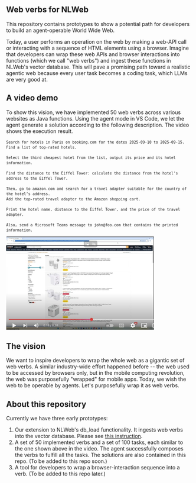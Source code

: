 ## Web verbs for NLWeb 

This repository contains prototypes to show a potential path for developers to build an agent-operable World Wide Web.

Today, a user performs an operation on the web by making a web-API call or interacting with a sequence of HTML elements using a browser. Imagine that developers can wrap these web APIs and browser interactions into functions (which we call "web verbs") and ingest these functions in NLWeb's vector database. This will pave a promising path toward a realistic agentic web because every user task becomes a coding task, which LLMs are very good at.

## A video demo
To show this vision, we have implemented 50 web verbs across various websites as Java functions. Using the agent mode in VS Code, we let the agent generate a solution according to the following description. The video shows the execution result.

<small>

```
Search for hotels in Paris on booking.com for the dates 2025-09-10 to 2025-09-15.  
Find a list of top-rated hotels.

Select the third cheapest hotel from the list, output its price and its hotel information. 

Find the distance to the Eiffel Tower: calculate the distance from the hotel's address to the Eiffel Tower.

Then, go to amazon.com and search for a travel adapter suitable for the country of the hotel’s address.  
Add the top-rated travel adapter to the Amazon shopping cart.  

Print the hotel name, distance to the Eiffel Tower, and the price of the travel adapter.

Also, send a Microsoft Teams message to john@foo.com that contains the printed information.
```
</small>

<a href="https://www.youtube.com/watch?v=ofbcKK8sMaA">
<img src="resources/img/videoThumbnail.jpg" alt="Demo of an NL task" width="400">
</a>

## The vision
We want to inspire developers to wrap the whole web as a gigantic set of web verbs. A similar industry-wide effort happened before -- the web used to be accessed by browsers only, but in the mobile computing revolution, the web was purposefully "wrapped" for mobile apps. Today, we wish the web to be operable by agents. Let's purposefully wrap it as web verbs.  

## About this repository
Currently we have three early prototypes:

1. Our extension to NLWeb's db_load functionality. It ingests web verbs into the vector database. Please see [this instruction](verb_ingress/README.md). 
2. A set of 50 implemented verbs and a set of 100 tasks, each similar to the one shown above in the video. The agent successfully composes the verbs to fulfill all the tasks. The solutions are also contained in this repo. (To be added to this repo soon.)
3. A tool for developers to wrap a browser-interaction sequence into a verb. (To be added to this repo later.)  



